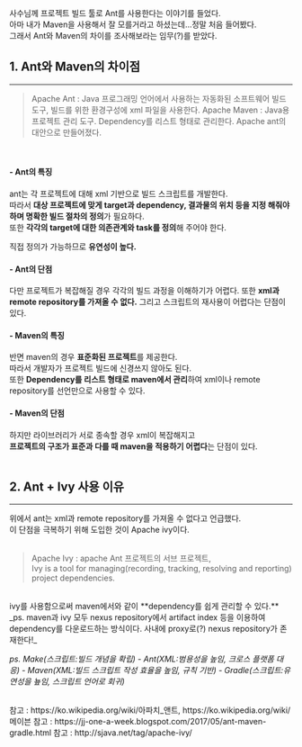 사수님께 프로젝트 빌드 툴로 Ant를 사용한다는 이야기를 들었다.  
아마 내가 Maven을 사용해서 잘 모를거라고 하셨는데...정말 처음 들어봤다.  
그래서 Ant와 Maven의 차이를 조사해보라는 임무(?)를 받았다.  

## 1. Ant와 Maven의 차이점
*** 

> Apache Ant : Java 프로그래밍 언어에서 사용하는 자동화된 소프트웨어 빌드 도구, 빌드를 위한 환경구성에 xml 파일을 사용한다.
> Apache Maven : Java용 프로젝트 관리 도구. Dependency를 리스트 형태로 관리한다. Apache ant의 대안으로 만들어졌다.  
<br>

#### - Ant의 특징

ant는 각 프로젝트에 대해 xml 기반으로 빌드 스크립트를 개발한다.  
따라서 **대상 프로젝트에 맞게 target과 dependency, 결과물의 위치 등을 지정 해줘야 하며 명확한 빌드 절차의 정의**가 필요하다.  
또한 **각각의 target에 대한 의존관계와 task를 정의**해 주어야 한다.

직접 정의가 가능하므로 **유연성이 높다.**

#### - Ant의 단점

다만 프로젝트가 복잡해질 경우 각각의 빌드 과정을 이해하기가 어렵다.
또한 **xml과 remote repository를 가져올 수 없다.**
그리고 스크립트의 재사용이 어렵다는 단점이 있다.

#### - Maven의 특징

반면 maven의 경우 **표준화된 프로젝트**를 제공한다.  
따라서 개발자가 프로젝트 빌드에 신경쓰지 않아도 된다.  
또한 **Dependency를 리스트 형태로 maven에서 관리**하여 xml이나 remote repository를 선언만으로 사용할 수 있다.  

#### - Maven의 단점

하지만 라이브러리가 서로 종속할 경우 xml이 복잡해지고  
**프로젝트의 구조가 표준과 다를 때 maven을 적용하기 어렵다**는 단점이 있다.  
<br>

## 2. Ant + Ivy 사용 이유
***  

위에서 ant는 xml과 remote repository를 가져올 수 없다고 언급했다.  
이 단점을 극복하기 위해 도입한 것이 Apache ivy이다.  
<br>

> Apache Ivy : apache Ant 프로젝트의 서브 프로젝트,  
> Ivy is a tool for managing(recording, tracking, resolving and reporting) project dependencies.

<br>
ivy를 사용함으로써 maven에서와 같이 **dependency를 쉽게 관리할 수 있다.**

<br>
_ps. maven과 ivy 모두 nexus repository에서 artifact index 등을 이용하여 dependency를 다운로드하는 방식이다. 사내에 proxy로(?) nexus repository가 존재한다!_  

_ps. Make(스크립트:빌드 개념을 확립) - Ant(XML:범용성을 높임, 크로스 플랫폼 대응) - Maven(XML:빌드 스크립트 작성 효율을 높임, 규칙 기반) - Gradle(스크립트:유연성을 눂임, 스크립트 언어로 회귀)_

<br>
참고 : https://ko.wikipedia.org/wiki/아파치_앤트, https://ko.wikipedia.org/wiki/메이븐  
참고 : https://jj-one-a-week.blogspot.com/2017/05/ant-maven-gradle.html  
참고 : http://sjava.net/tag/apache-ivy/  